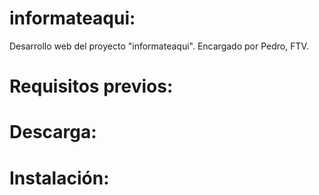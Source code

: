 # informateaqui:
Desarrollo web del proyecto "informateaqui". Encargado por Pedro, FTV.


# Requisitos previos:


# Descarga:


# Instalación:

